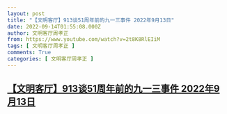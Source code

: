 ```yaml
---
layout: post
title: "【文明客厅】913谈51周年前的九一三事件 2022年9月13日"
date: 2022-09-14T01:55:08.000Z
author: 文明客厅周孝正
from: https://www.youtube.com/watch?v=2t8K8RlEIiM
tags: [ 文明客厅周孝正 ]
comments: True
categories: [ 文明客厅周孝正 ]
---
```

<!--1663120508000-->
[【文明客厅】913谈51周年前的九一三事件 2022年9月13日](https://www.youtube.com/watch?v=2t8K8RlEIiM)
------

<div>

</div>
